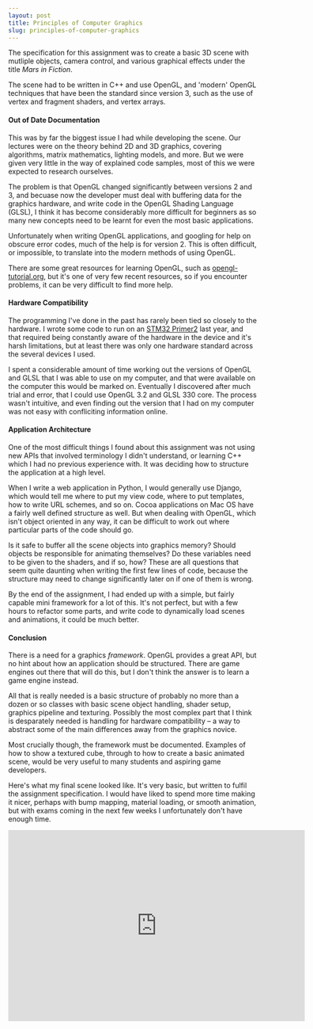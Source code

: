 ```yaml
---
layout: post
title: Principles of Computer Graphics
slug: principles-of-computer-graphics
---
```




The specification for this assignment was to create a basic 3D scene with mutliple objects, camera control, and various graphical effects under the title *Mars in Fiction*.

The scene had to be written in C++ and use OpenGL, and 'modern' OpenGL techniques that have been the standard since version 3, such as the use of vertex and fragment shaders, and vertex arrays.

#### Out of Date Documentation

This was by far the biggest issue I had while developing the scene. Our lectures were on the theory behind 2D and 3D graphics, covering algorithms, matrix mathematics, lighting models, and more. But we were given very little in the way of explained code samples, most of this we were expected to research ourselves.

The problem is that OpenGL changed significantly between versions 2 and 3, and becuase now the developer must deal with buffering data for the graphics hardware, and write code in the OpenGL Shading Language (GLSL), I think it has become considerably more difficult for beginners as so many new concepts need to be learnt for even the most basic applications.

Unfortunately when writing OpenGL applications, and googling for help on obscure error codes, much of the help is for version 2. This is often difficult, or impossible, to translate into the modern methods of using OpenGL.

There are some great resources for learning OpenGL, such as <a href="http://www.opengl-tutorial.org">opengl-tutorial.org</a>, but it's one of very few recent resources, so if you encounter problems, it can be very difficult to find more help.

#### Hardware Compatibility

The programming I've done in the past has rarely been tied so closely to the hardware. I wrote some code to run on an <a href="http://www.stm32circle.com/resources/stm32primer2.php">STM32 Primer2</a> last year, and that required being constantly aware of the hardware in the device and it's harsh limitations, but at least there was only one hardware standard across the several devices I used.

I spent a considerable amount of time working out the versions of OpenGL and GLSL that I was able to use on my computer, and that were available on the computer this would be marked on. Eventually I discovered after much trial and error, that I could use OpenGL 3.2 and GLSL 330 core. The process wasn't intuitive, and even finding out the version that I had on my computer was not easy with confliciting information online.

#### Application Architecture

One of the most difficult things I found about this assignment was not using new APIs that involved terminology I didn't understand, or learning C++ which I had no previous experience with. It was deciding how to structure the application at a high level.

When I write a web application in Python, I would generally use Django, which would tell me where to put my view code, where to put templates, how to write URL schemes, and so on. Cocoa applications on Mac OS have a fairly well defined structure as well. But when dealing with OpenGL, which isn't object oriented in any way, it can be difficult to work out where particular parts of the code should go.

Is it safe to buffer all the scene objects into graphics memory? Should objects be responsible for animating themselves? Do these variables need to be given to the shaders, and if so, how? These are all questions that seem quite daunting when writing the first few lines of code, because the structure may need to change significantly later on if one of them is wrong.

By the end of the assignment, I had ended up with a simple, but fairly capable mini framework for a lot of this. It's not perfect, but with a few hours to refactor some parts, and write code to dynamically load scenes and animations, it could be much better.

#### Conclusion

There is a need for a graphics *framework*. OpenGL provides a great API, but no hint about how an application should be structured. There are game engines out there that will do this, but I don't think the answer is to learn a game engine instead.

All that is really needed is a basic structure of probably no more than a dozen or so classes with basic scene object handling, shader setup, graphics pipeline and texturing. Possibly the most complex part that I think is desparately needed is handling for hardware compatibility – a way to abstract some of the main differences away from the graphics novice.

Most crucially though, the framework must be documented. Examples of how to show a textured cube, through to how to create a basic animated scene, would be very useful to many students and aspiring game developers.

Here's what my final scene looked like. It's very basic, but written to fulfil the assignment specification. I would have liked to spend more time making it nicer, perhaps with bump mapping, material loading, or smooth animation, but with exams coming in the next few weeks I unfortunately don't have enough time.

<iframe src="http://player.vimeo.com/video/56837082?byline=0&amp;portrait=0&amp;color=d60002" width="600" height="386" frameborder="0" webkitAllowFullScreen mozallowfullscreen allowFullScreen></iframe>

<br/>
